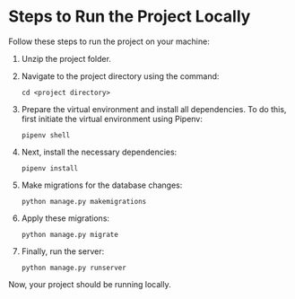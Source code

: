 # Steps to Run the Project Locally

Follow these steps to run the project on your machine:

1. Unzip the project folder.

2. Navigate to the project directory using the command:
   ```
   cd <project directory>
   ```
3. Prepare the virtual environment and install all dependencies. To do this, first initiate the virtual environment using Pipenv:
   ```
   pipenv shell
   ```
4. Next, install the necessary dependencies:
   ```
   pipenv install
   ```
5. Make migrations for the database changes:
   ```
   python manage.py makemigrations
   ```
6. Apply these migrations:
   ```
   python manage.py migrate
   ```
7. Finally, run the server:
   ```
   python manage.py runserver
   ```
Now, your project should be running locally.